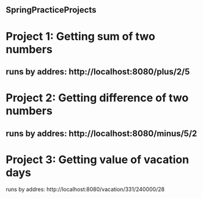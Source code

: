 ## SpringPracticeProjects
# Project 1: Getting sum of two numbers
runs by addres: 
http://localhost:8080/plus/2/5
-------------
# Project 2: Getting difference of two numbers
runs by addres: 
http://localhost:8080/minus/5/2
-------------
# Project 3: Getting value of vacation days
runs by addres: 
http://localhost:8080/vacation/331/240000/28
